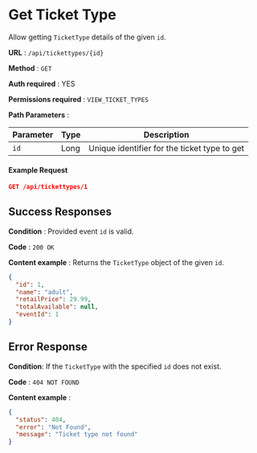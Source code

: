 # Get Ticket Type

Allow getting `TicketType` details of the given `id`.

**URL** : `/api/tickettypes/{id}`

**Method** : `GET`

**Auth required** : YES

**Permissions required** : `VIEW_TICKET_TYPES`

**Path Parameters** :

| Parameter | Type | Description                                  |
| --------- | ---- | -------------------------------------------- |
| `id`      | Long | Unique identifier for the ticket type to get |

#### Example Request

```json
GET /api/tickettypes/1

```

## Success Responses

**Condition** : Provided event `id` is valid.

**Code** : `200 OK`

**Content example** : Returns the `TicketType` object of the given `id`.

```json
{
  "id": 1,
  "name": "adult",
  "retailPrice": 29.99,
  "totalAvailable": null,
  "eventId": 1
}
```

## Error Response

**Condition**: If the `TicketType` with the specified `id` does not exist.

**Code** : `404 NOT FOUND`

**Content example** :

```json
{
  "status": 404,
  "error": "Not Found",
  "message": "Ticket type not found"
}
```

